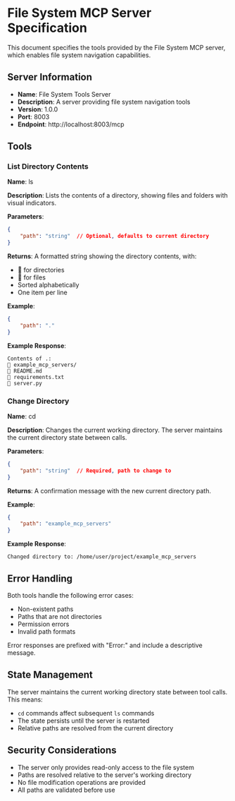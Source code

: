 # File System MCP Server Specification

This document specifies the tools provided by the File System MCP server, which enables file system navigation capabilities.

## Server Information

- **Name**: File System Tools Server
- **Description**: A server providing file system navigation tools
- **Version**: 1.0.0
- **Port**: 8003
- **Endpoint**: http://localhost:8003/mcp

## Tools

### List Directory Contents

**Name**: ls

**Description**: Lists the contents of a directory, showing files and folders with visual indicators.

**Parameters**:
```json
{
    "path": "string"  // Optional, defaults to current directory
}
```

**Returns**: A formatted string showing the directory contents, with:
- 📁 for directories
- 📄 for files
- Sorted alphabetically
- One item per line

**Example**:
```json
{
    "path": "."
}
```

**Example Response**:
```
Contents of .:
📁 example_mcp_servers/
📄 README.md
📄 requirements.txt
📄 server.py
```

### Change Directory

**Name**: cd

**Description**: Changes the current working directory. The server maintains the current directory state between calls.

**Parameters**:
```json
{
    "path": "string"  // Required, path to change to
}
```

**Returns**: A confirmation message with the new current directory path.

**Example**:
```json
{
    "path": "example_mcp_servers"
}
```

**Example Response**:
```
Changed directory to: /home/user/project/example_mcp_servers
```

## Error Handling

Both tools handle the following error cases:
- Non-existent paths
- Paths that are not directories
- Permission errors
- Invalid path formats

Error responses are prefixed with "Error:" and include a descriptive message.

## State Management

The server maintains the current working directory state between tool calls. This means:
- `cd` commands affect subsequent `ls` commands
- The state persists until the server is restarted
- Relative paths are resolved from the current directory

## Security Considerations

- The server only provides read-only access to the file system
- Paths are resolved relative to the server's working directory
- No file modification operations are provided
- All paths are validated before use 